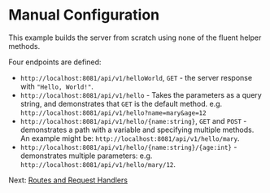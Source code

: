 # Manual Configuration

This example builds the server from scratch using none of the fluent helper
methods.

Four endpoints are defined:

* `http://localhost:8081/api/v1/helloWorld`, `GET` - the server response with `"Hello, World!"`.
* `http://localhost:8081/api/v1/hello` - Takes the parameters as a query string,
    and demonstrates that `GET` is the default method. e.g. `http://localhost:8081/api/v1/hello?name=mary&age=12`
* `http://localhost:8081/api/v1/hello/{name:string}`, `GET` and `POST` - demonstrates
    a path with a variable and specifying multiple methods. An example might be: 
    `http://localhost:8081/api/v1/hello/mary`.
* `http://localhost:8081/api/v1/hello/{name:string}/{age:int}` - demonstrates
    multiple parameters: e.g. `http://localhost:8081/api/v1/hello/mary/12`.

Next: [Routes and Request Handlers](../../RoutesAndRequestHandlers/)
